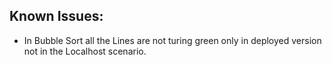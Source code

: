 ## Known Issues:

  - In Bubble Sort all the Lines are not turing green only in deployed version not in the Localhost scenario.
